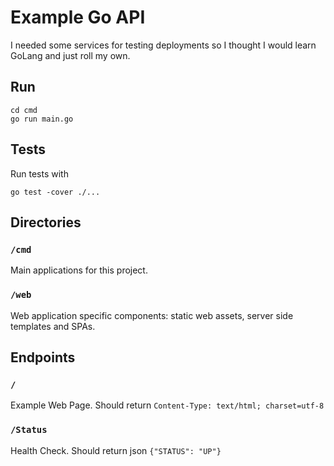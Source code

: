 # Example Go API

I needed some services for testing deployments so I thought I would learn GoLang and just roll my own. 

## Run

```
cd cmd
go run main.go
```

## Tests

Run tests with

```
go test -cover ./...
```

## Directories

### `/cmd`

Main applications for this project.

### `/web`

Web application specific components: static web assets, server side templates and SPAs.

## Endpoints

### `/`

Example Web Page. Should return `Content-Type: text/html; charset=utf-8`

### `/Status`

Health Check. Should return json `{"STATUS": "UP"}`

